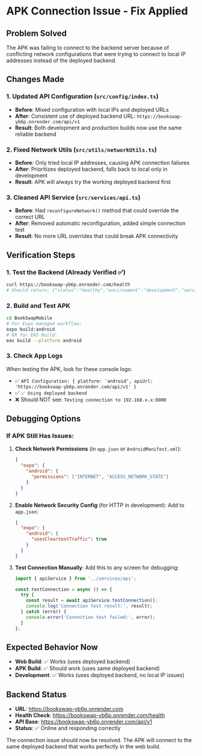 # APK Connection Issue - Fix Applied

## Problem Solved
The APK was failing to connect to the backend server because of conflicting network configurations that were trying to connect to local IP addresses instead of the deployed backend.

## Changes Made

### 1. Updated API Configuration (`src/config/index.ts`)
- **Before**: Mixed configuration with local IPs and deployed URLs
- **After**: Consistent use of deployed backend URL: `https://bookswap-yb6p.onrender.com/api/v1`
- **Result**: Both development and production builds now use the same reliable backend

### 2. Fixed Network Utils (`src/utils/networkUtils.ts`)
- **Before**: Only tried local IP addresses, causing APK connection failures
- **After**: Prioritizes deployed backend, falls back to local only in development
- **Result**: APK will always try the working deployed backend first

### 3. Cleaned API Service (`src/services/api.ts`)
- **Before**: Had `reconfigureNetwork()` method that could override the correct URL
- **After**: Removed automatic reconfiguration, added simple connection test
- **Result**: No more URL overrides that could break APK connectivity

## Verification Steps

### 1. Test the Backend (Already Verified ✅)
```bash
curl https://bookswap-yb6p.onrender.com/health
# Should return: {"status":"healthy","environment":"development","version":"1.0"}
```

### 2. Build and Test APK
```bash
cd BookSwapMobile
# For Expo managed workflow:
expo build:android
# OR for EAS Build:
eas build --platform android
```

### 3. Check App Logs
When testing the APK, look for these console logs:
- ✅ `API Configuration: { platform: 'android', apiUrl: 'https://bookswap-yb6p.onrender.com/api/v1' }`
- ✅ `✅ Using deployed backend`
- ❌ Should NOT see: `Testing connection to 192.168.x.x:8000`

## Debugging Options

### If APK Still Has Issues:

1. **Check Network Permissions** (in `app.json` or `AndroidManifest.xml`):
   ```json
   {
     "expo": {
       "android": {
         "permissions": ["INTERNET", "ACCESS_NETWORK_STATE"]
       }
     }
   }
   ```

2. **Enable Network Security Config** (for HTTP in development):
   Add to `app.json`:
   ```json
   {
     "expo": {
       "android": {
         "usesCleartextTraffic": true
       }
     }
   }
   ```

3. **Test Connection Manually**:
   Add this to any screen for debugging:
   ```typescript
   import { apiService } from '../services/api';
   
   const testConnection = async () => {
     try {
       const result = await apiService.testConnection();
       console.log('Connection test result:', result);
     } catch (error) {
       console.error('Connection test failed:', error);
     }
   };
   ```

## Expected Behavior Now

- **Web Build**: ✅ Works (uses deployed backend)
- **APK Build**: ✅ Should work (uses same deployed backend)
- **Development**: ✅ Works (uses deployed backend, no local IP issues)

## Backend Status
- **URL**: https://bookswap-yb6p.onrender.com
- **Health Check**: https://bookswap-yb6p.onrender.com/health
- **API Base**: https://bookswap-yb6p.onrender.com/api/v1
- **Status**: ✅ Online and responding correctly

The connection issue should now be resolved. The APK will connect to the same deployed backend that works perfectly in the web build.
